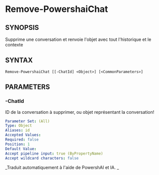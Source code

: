 ﻿---
external help file: powershai-help.xml
schema: 2.0.0
powershai: true
---

# Remove-PowershaiChat

## SYNOPSIS <!--!= @#Synop !-->
Supprime une conversation et renvoie l'objet avec tout l'historique et le contexte

## SYNTAX <!--!= @#Syntax !-->

```
Remove-PowershaiChat [[-ChatId] <Object>] [<CommonParameters>]
```

## PARAMETERS <!--!= @#Params !-->

### -ChatId
ID de la conversation à supprimer, ou objet représentant la conversation!

```yml
Parameter Set: (All)
Type: Object
Aliases: id
Accepted Values: 
Required: false
Position: 1
Default Value: 
Accept pipeline input: true (ByPropertyName)
Accept wildcard characters: false
```


<!--PowershaiAiDocBlockStart-->
_Traduit automatiquement à l'aide de PowershAI et IA. 
_
<!--PowershaiAiDocBlockEnd-->
